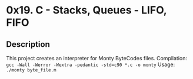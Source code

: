 # 0x19. C - Stacks, Queues - LIFO, FIFO

## Description

This project creates an interpreter for Monty ByteCodes files.
Compilation:
```gcc -Wall -Werror -Wextra -pedantic -std=c90 *.c -o monty```
Usage:
```./monty byte_file.m```
